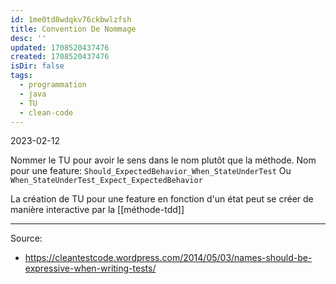 ```yaml
---
id: 1me0td8wdqkv76ckbwlzfsh
title: Convention De Nommage
desc: ''
updated: 1708520437476
created: 1708520437476
isDir: false
tags:
  - programmation
  - java
  - TU
  - clean-code 
---
```

2023-02-12

Nommer le TU pour avoir le sens dans le nom plutôt que la méthode.
Nom pour une feature: 
`Should_ExpectedBehavior_When_StateUnderTest`
Ou 
`When_StateUnderTest_Expect_ExpectedBehavior`

La création de TU pour une feature en fonction d'un état peut se créer de manière interactive par la [[méthode-tdd]]

---

Source:
- https://cleantestcode.wordpress.com/2014/05/03/names-should-be-expressive-when-writing-tests/
